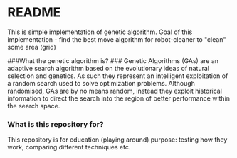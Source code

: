 # README #

This is simple implementation of genetic algorithm. Goal of this implementation - find the best move algorithm for robot-cleaner to "clean" some area (grid)

###What the genetic algorithm is? ###
   Genetic Algorithms (GAs) are an adaptive search algorithm based on the evolutionary ideas of natural selection and genetics. As such they represent an intelligent exploitation of a random search used to solve optimization problems. Although randomised, GAs are by no means random, instead they exploit historical information to direct the search into the region of better performance within the search space.

### What is this repository for? ###
This repository is for education (playing around) purpose: testing how they work, comparing different techniques etc.
